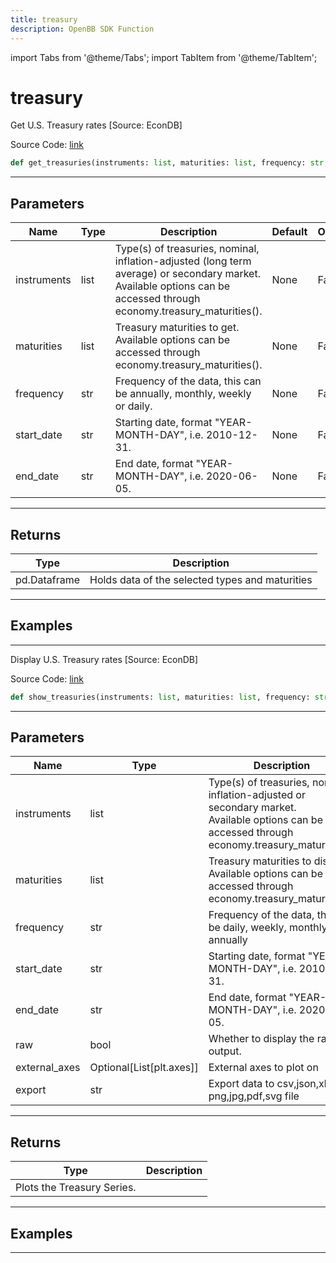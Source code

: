 ```yaml
---
title: treasury
description: OpenBB SDK Function
---
```


import Tabs from '@theme/Tabs';
import TabItem from '@theme/TabItem';

# treasury

<Tabs>
<TabItem value="model" label="Model" default>

Get U.S. Treasury rates [Source: EconDB]

Source Code: [link](https://github.com/OpenBB-finance/OpenBBTerminal/tree/main/openbb_terminal/economy/econdb_model.py#L732)

```python
def get_treasuries(instruments: list, maturities: list, frequency: str, start_date: str, end_date: str) -> DataFrame
```
---

## Parameters

| Name | Type | Description | Default | Optional |
| ---- | ---- | ----------- | ------- | -------- |
| instruments | list | Type(s) of treasuries, nominal, inflation-adjusted (long term average) or secondary market.<br/>Available options can be accessed through economy.treasury_maturities(). | None | False |
| maturities | list | Treasury maturities to get. Available options can be accessed through economy.treasury_maturities(). | None | False |
| frequency | str | Frequency of the data, this can be annually, monthly, weekly or daily. | None | False |
| start_date | str | Starting date, format "YEAR-MONTH-DAY", i.e. 2010-12-31. | None | False |
| end_date | str | End date, format "YEAR-MONTH-DAY", i.e. 2020-06-05. | None | False |

---

## Returns

| Type | Description |
| ---- | ----------- |
| pd.Dataframe | Holds data of the selected types and maturities |

---

## Examples

---



</TabItem>
<TabItem value="view" label="View">

Display U.S. Treasury rates [Source: EconDB]

Source Code: [link](https://github.com/OpenBB-finance/OpenBBTerminal/tree/main/openbb_terminal/economy/econdb_view.py#L145)

```python
def show_treasuries(instruments: list, maturities: list, frequency: str, start_date: str, end_date: str, raw: bool, external_axes: Optional[List[axes]], export: str) -> None
```
---

## Parameters

| Name | Type | Description | Default | Optional |
| ---- | ---- | ----------- | ------- | -------- |
| instruments | list | Type(s) of treasuries, nominal, inflation-adjusted or secondary market.<br/>Available options can be accessed through economy.treasury_maturities(). | None | False |
| maturities | list | Treasury maturities to display. Available options can be accessed through economy.treasury_maturities(). | None | False |
| frequency | str | Frequency of the data, this can be daily, weekly, monthly or annually | None | False |
| start_date | str | Starting date, format "YEAR-MONTH-DAY", i.e. 2010-12-31. | None | False |
| end_date | str | End date, format "YEAR-MONTH-DAY", i.e. 2020-06-05. | None | False |
| raw | bool | Whether to display the raw output. | None | False |
| external_axes | Optional[List[plt.axes]] | External axes to plot on | None | False |
| export | str | Export data to csv,json,xlsx or png,jpg,pdf,svg file | None | False |

---

## Returns

| Type | Description |
| ---- | ----------- |
| Plots the Treasury Series. |  |

---

## Examples

---



</TabItem>
</Tabs>
